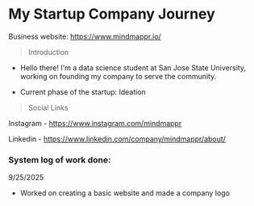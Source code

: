 # My Startup Company Journey
Business website: https://www.mindmappr.io/

> Introduction
- Hello there! I'm a data science student at San Jose State University, working on founding my company to serve the community.
  
- Current phase of the startup: Ideation



> Social Links

Instagram - https://www.instagram.com/mindmappr

Linkedin - https://www.linkedin.com/company/mindmappr/about/


### System log of work done:
9/25/2025
- Worked on creating a basic website and made a company logo
